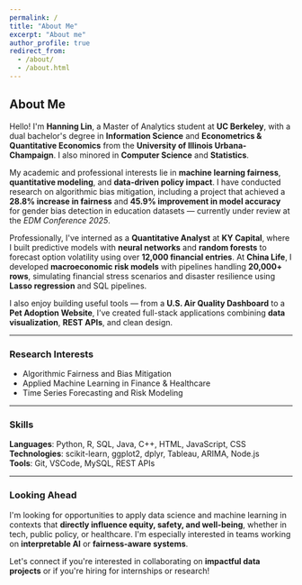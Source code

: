 ```yaml
---
permalink: /
title: "About Me"
excerpt: "About me"
author_profile: true
redirect_from: 
  - /about/
  - /about.html
---
```


## About Me

Hello! I'm **Hanning Lin**, a Master of Analytics student at **UC Berkeley**, with a dual bachelor's degree in **Information Science** and **Econometrics & Quantitative Economics** from the **University of Illinois Urbana-Champaign**. I also minored in **Computer Science** and **Statistics**.

My academic and professional interests lie in **machine learning fairness**, **quantitative modeling**, and **data-driven policy impact**. I have conducted research on algorithmic bias mitigation, including a project that achieved a **28.8% increase in fairness** and **45.9% improvement in model accuracy** for gender bias detection in education datasets — currently under review at the *EDM Conference 2025*.

Professionally, I've interned as a **Quantitative Analyst** at **KY Capital**, where I built predictive models with **neural networks** and **random forests** to forecast option volatility using over **12,000 financial entries**. At **China Life**, I developed **macroeconomic risk models** with pipelines handling **20,000+ rows**, simulating financial stress scenarios and disaster resilience using **Lasso regression** and SQL pipelines.

I also enjoy building useful tools — from a **U.S. Air Quality Dashboard** to a **Pet Adoption Website**, I’ve created full-stack applications combining **data visualization**, **REST APIs**, and clean design.

---

### Research Interests
- Algorithmic Fairness and Bias Mitigation
- Applied Machine Learning in Finance & Healthcare
- Time Series Forecasting and Risk Modeling

---

### Skills

**Languages**: Python, R, SQL, Java, C++, HTML, JavaScript, CSS  
**Technologies**: scikit-learn, ggplot2, dplyr, Tableau, ARIMA, Node.js  
**Tools**: Git, VSCode, MySQL, REST APIs

---

### Looking Ahead

I'm looking for opportunities to apply data science and machine learning in contexts that **directly influence equity, safety, and well-being**, whether in tech, public policy, or healthcare. I'm especially interested in teams working on **interpretable AI** or **fairness-aware systems**.

Let's connect if you're interested in collaborating on **impactful data projects** or if you're hiring for internships or research!
